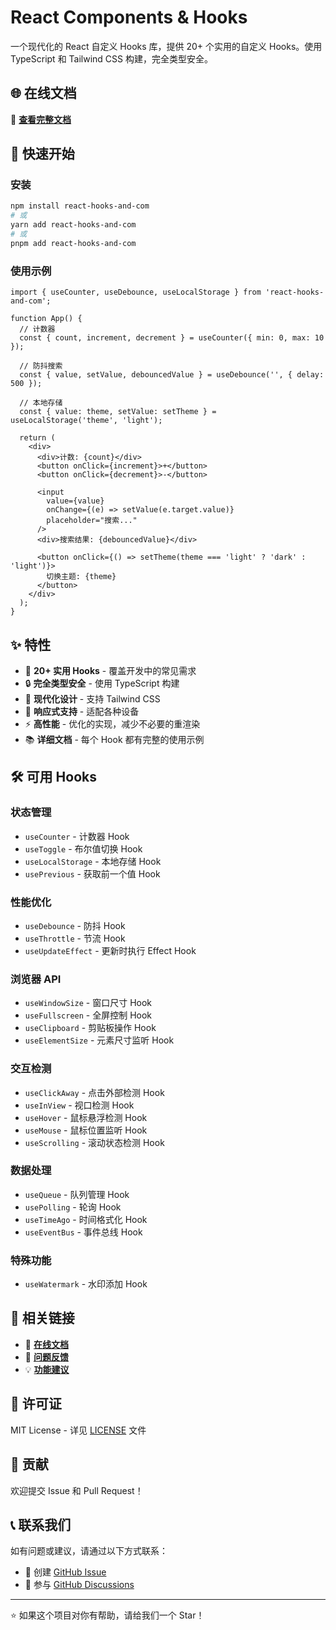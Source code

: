 # React Components & Hooks

一个现代化的 React 自定义 Hooks 库，提供 20+ 个实用的自定义 Hooks。使用 TypeScript 和 Tailwind CSS 构建，完全类型安全。

## 🌐 在线文档

📖 **[查看完整文档](https://alex-lp.github.io/react-hooks-and-com/)**

## 🚀 快速开始

### 安装

```bash
npm install react-hooks-and-com
# 或
yarn add react-hooks-and-com
# 或
pnpm add react-hooks-and-com
```

### 使用示例

```tsx
import { useCounter, useDebounce, useLocalStorage } from 'react-hooks-and-com';

function App() {
  // 计数器
  const { count, increment, decrement } = useCounter({ min: 0, max: 10 });
  
  // 防抖搜索
  const { value, setValue, debouncedValue } = useDebounce('', { delay: 500 });
  
  // 本地存储
  const { value: theme, setValue: setTheme } = useLocalStorage('theme', 'light');

  return (
    <div>
      <div>计数: {count}</div>
      <button onClick={increment}>+</button>
      <button onClick={decrement}>-</button>
      
      <input 
        value={value} 
        onChange={(e) => setValue(e.target.value)} 
        placeholder="搜索..."
      />
      <div>搜索结果: {debouncedValue}</div>
      
      <button onClick={() => setTheme(theme === 'light' ? 'dark' : 'light')}>
        切换主题: {theme}
      </button>
    </div>
  );
}
```

## ✨ 特性

- 🎯 **20+ 实用 Hooks** - 覆盖开发中的常见需求
- 🔒 **完全类型安全** - 使用 TypeScript 构建
- 🎨 **现代化设计** - 支持 Tailwind CSS
- 📱 **响应式支持** - 适配各种设备
- ⚡ **高性能** - 优化的实现，减少不必要的重渲染
- 📚 **详细文档** - 每个 Hook 都有完整的使用示例

## 🛠️ 可用 Hooks

### 状态管理
- `useCounter` - 计数器 Hook
- `useToggle` - 布尔值切换 Hook
- `useLocalStorage` - 本地存储 Hook
- `usePrevious` - 获取前一个值 Hook

### 性能优化
- `useDebounce` - 防抖 Hook
- `useThrottle` - 节流 Hook
- `useUpdateEffect` - 更新时执行 Effect Hook

### 浏览器 API
- `useWindowSize` - 窗口尺寸 Hook
- `useFullscreen` - 全屏控制 Hook
- `useClipboard` - 剪贴板操作 Hook
- `useElementSize` - 元素尺寸监听 Hook

### 交互检测
- `useClickAway` - 点击外部检测 Hook
- `useInView` - 视口检测 Hook
- `useHover` - 鼠标悬浮检测 Hook
- `useMouse` - 鼠标位置监听 Hook
- `useScrolling` - 滚动状态检测 Hook

### 数据处理
- `useQueue` - 队列管理 Hook
- `usePolling` - 轮询 Hook
- `useTimeAgo` - 时间格式化 Hook
- `useEventBus` - 事件总线 Hook

### 特殊功能
- `useWatermark` - 水印添加 Hook

## 🔗 相关链接

- 📖 **[在线文档](https://alex-lp.github.io/react-hooks-and-com/)**
- 🐛 **[问题反馈](https://github.com/Alex-lp/react-hooks-and-com/issues)**
- 💡 **[功能建议](https://github.com/Alex-lp/react-hooks-and-com/discussions)**

## 📄 许可证

MIT License - 详见 [LICENSE](LICENSE) 文件

## 🤝 贡献

欢迎提交 Issue 和 Pull Request！

## 📞 联系我们

如有问题或建议，请通过以下方式联系：

- 🐛 创建 [GitHub Issue](https://github.com/Alex-lp/react-hooks-and-com/issues)
- 💬 参与 [GitHub Discussions](https://github.com/Alex-lp/react-hooks-and-com/discussions)

---

⭐ 如果这个项目对你有帮助，请给我们一个 Star！